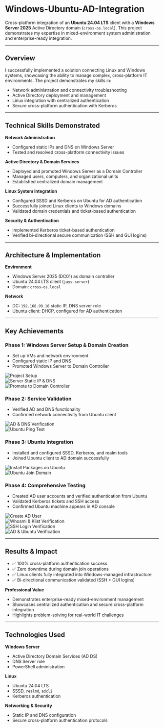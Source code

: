 # Windows-Ubuntu-AD-Integration

Cross-platform integration of an **Ubuntu 24.04 LTS** client with a **Windows Server 2025** Active Directory domain (`cross-os.local`). This project demonstrates my expertise in mixed-environment system administration and enterprise-ready integration.

---

## Overview
I successfully implemented a solution connecting Linux and Windows systems, showcasing the ability to manage complex, cross-platform IT environments. The project demonstrates my skills in:

- Network administration and connectivity troubleshooting  
- Active Directory deployment and management  
- Linux integration with centralized authentication  
- Secure cross-platform authentication with Kerberos  

---

## Technical Skills Demonstrated

**Network Administration**
- Configured static IPs and DNS on Windows Server  
- Tested and resolved cross-platform connectivity issues  

**Active Directory & Domain Services**
- Deployed and promoted Windows Server as a Domain Controller  
- Managed users, computers, and organizational units  
- Established centralized domain management  

**Linux System Integration**
- Configured SSSD and Kerberos on Ubuntu for AD authentication  
- Successfully joined Linux clients to Windows domains  
- Validated domain credentials and ticket-based authentication  

**Security & Authentication**
- Implemented Kerberos ticket-based authentication  
- Verified bi-directional secure communication (SSH and GUI logins)  

---

## Architecture & Implementation

**Environment**
- Windows Server 2025 (DC01) as domain controller  
- Ubuntu 24.04 LTS client (`jays-server`)  
- Domain: `cross-os.local`  

**Network**
- DC: `192.168.99.10` static IP, DNS server role  
- Ubuntu client: DHCP, configured for AD authentication  

---

## Key Achievements

### Phase 1: Windows Server Setup & Domain Creation
- Set up VMs and network environment  
- Configured static IP and DNS  
- Promoted Windows Server to Domain Controller  

![Project Setup](screenshots/01_project_setup.png)  
![Server Static IP & DNS](screenshots/04_server_static_ip_and_dns.png)  
![Promote to Domain Controller](screenshots/09_promote_to_domain_controller.png)  

### Phase 2: Service Validation
- Verified AD and DNS functionality  
- Confirmed network connectivity from Ubuntu client  

![AD & DNS Verification](screenshots/10_ad_and_dns_manager.png)  
![Ubuntu Ping Test](screenshots/14_ubuntu_ping_test.png)  

### Phase 3: Ubuntu Integration
- Installed and configured SSSD, Kerberos, and realm tools  
- Joined Ubuntu client to AD domain successfully  

![Install Packages on Ubuntu](screenshots/13_ubuntu_install_packages.png)  
![Ubuntu Join Domain](screenshots/15_ubuntu_join_domain.png)  

### Phase 4: Comprehensive Testing
- Created AD user accounts and verified authentication from Ubuntu  
- Validated Kerberos tickets and SSH access  
- Confirmed Ubuntu machine appears in AD console  

![Create AD User](screenshots/17_ad_create_user.png)  
![Whoami & Klist Verification](screenshots/22_whoami_klist_verification.png)  
![SSH Login Verification](screenshots/20_ssh_login_verification.png)  
![AD & Ubuntu Verification](screenshots/16_ad_and_ubuntu_verification.png)  

---

## Results & Impact
- ✅ 100% cross-platform authentication success  
- ✅ Zero downtime during domain join operations  
- ✅ Linux clients fully integrated into Windows-managed infrastructure  
- ✅ Bi-directional communication validated (SSH + GUI logins)  

**Professional Value**
- Demonstrates enterprise-ready mixed-environment management  
- Showcases centralized authentication and secure cross-platform integration  
- Highlights problem-solving for real-world IT challenges  

---

## Technologies Used

**Windows Server**
- Active Directory Domain Services (AD DS)  
- DNS Server role  
- PowerShell administration  

**Linux**
- Ubuntu 24.04 LTS  
- SSSD, `realmd`, `adcli`  
- Kerberos authentication  

**Networking & Security**
- Static IP and DNS configuration  
- Secure cross-platform authentication protocols  
